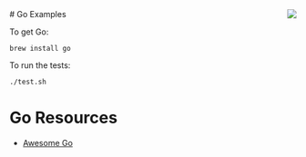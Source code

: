 <img align="right" src="https://raw.githubusercontent.com/rtoal/polyglot/master/resources/go-logo-300.png">
# Go Examples

To get Go:

```
brew install go
```

To run the tests:

```
./test.sh
```

# Go Resources

* [Awesome Go](hhttps://github.com/avelino/awesome-go)
